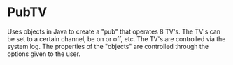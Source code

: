 # PubTV
Uses objects in Java to create a "pub" that operates 8 TV's. The TV's can be set to a certain channel, be on or off, etc. 
The TV's are controlled via the system log. The properties of the "objects" are controlled through the options given to the user.
